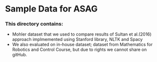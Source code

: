 # Sample Data for ASAG

### This directory contains:

* Mohler dataset that we used to compare results of Sultan et al.(2016) approach implmemented using Stanford library, NLTK and Spacy
* We also evaluated on in-house dataset; dataset from Mathematics for Robotics and Control Course, but due to rights we cannot share on gitHub.
